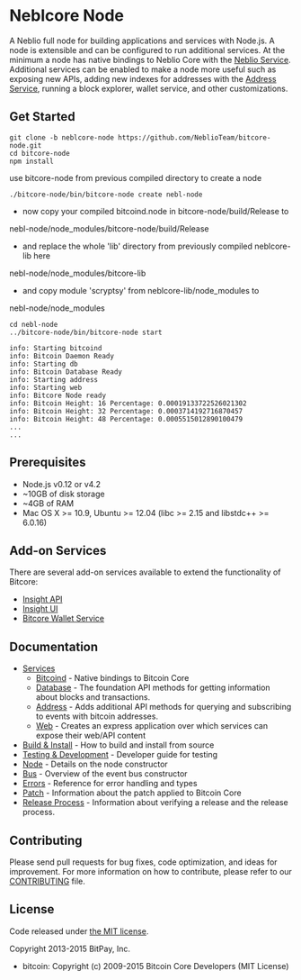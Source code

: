 Neblcore Node
============

A Neblio full node for building applications and services with Node.js. A node is extensible and can be configured to run additional services. At the minimum a node has native bindings to Neblio Core with the [Neblio Service](docs/services/bitcoind.md). Additional services can be enabled to make a node more useful such as exposing new APIs, adding new indexes for addresses with the [Address Service](docs/services/address.md), running a block explorer, wallet service, and other customizations.

## Get Started
```
git clone -b neblcore-node https://github.com/NeblioTeam/bitcore-node.git
cd bitcore-node
npm install
```


use bitcore-node from previous compiled directory to create a node
```
./bitcore-node/bin/bitcore-node create nebl-node
```
- now copy your compiled bitcoind.node in bitcore-node/build/Release to

nebl-node/node_modules/bitcore-node/build/Release

- and replace the whole 'lib' directory from previously compiled neblcore-lib here

nebl-node/node_modules/bitcore-lib

- and copy module 'scryptsy' from neblcore-lib/node_modules to

nebl-node/node_modules

```
cd nebl-node
../bitcore-node/bin/bitcore-node start

info: Starting bitcoind
info: Bitcoin Daemon Ready
info: Starting db
info: Bitcoin Database Ready
info: Starting address
info: Starting web
info: Bitcore Node ready
info: Bitcoin Height: 16 Percentage: 0.00019133722526021302
info: Bitcoin Height: 32 Percentage: 0.0003714192716870457
info: Bitcoin Height: 48 Percentage: 0.0005515012890100479
...
...
```

## Prerequisites

- Node.js v0.12 or v4.2
- ~10GB of disk storage
- ~4GB of RAM
- Mac OS X >= 10.9, Ubuntu >= 12.04 (libc >= 2.15 and libstdc++ >= 6.0.16)

## Add-on Services

There are several add-on services available to extend the functionality of Bitcore:

- [Insight API](https://github.com/bitpay/insight-api/tree/v0.3.0)
- [Insight UI](https://github.com/bitpay/insight/tree/v0.3.0)
- [Bitcore Wallet Service](https://github.com/bitpay/bitcore-wallet-service)

## Documentation

- [Services](docs/services.md)
  - [Bitcoind](docs/services/bitcoind.md) - Native bindings to Bitcoin Core
  - [Database](docs/services/db.md) - The foundation API methods for getting information about blocks and transactions.
  - [Address](docs/services/address.md) - Adds additional API methods for querying and subscribing to events with bitcoin addresses.
  - [Web](docs/services/web.md) - Creates an express application over which services can expose their web/API content
- [Build & Install](docs/build.md) - How to build and install from source
- [Testing & Development](docs/testing.md) - Developer guide for testing
- [Node](docs/node.md) - Details on the node constructor
- [Bus](docs/bus.md) - Overview of the event bus constructor
- [Errors](docs/errors.md) - Reference for error handling and types
- [Patch](docs/patch.md) - Information about the patch applied to Bitcoin Core
- [Release Process](docs/release.md) - Information about verifying a release and the release process.

## Contributing

Please send pull requests for bug fixes, code optimization, and ideas for improvement. For more information on how to contribute, please refer to our [CONTRIBUTING](https://github.com/bitpay/bitcore/blob/master/CONTRIBUTING.md) file.

## License

Code released under [the MIT license](https://github.com/bitpay/bitcore-node/blob/master/LICENSE).

Copyright 2013-2015 BitPay, Inc.

- bitcoin: Copyright (c) 2009-2015 Bitcoin Core Developers (MIT License)